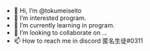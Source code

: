 - 👋 Hi, I’m @tokumeiseito
- 👀 I’m interested  program.
- 🌱 I’m currently learning in program.
- 💞️ I’m looking to collaborate on ...
- 📫 How to reach me in discord 匿名生徒#0311

<!---
tokumeiseito/tokumeiseito is a ✨ special ✨ repository because its `README.md` (this file) appears on your GitHub profile.
You can click the Preview link to take a look at your changes.
--->
